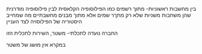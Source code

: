 

בין מחשבות ראשוניות- מתוך רשמים כמו הפילוסופיה הקלאסית
לבין פילוסופיה מודרנית שהן משחבות משניות שלא רק מתךר שמים אלא מתוך מבנים מחשבתיים
מה שמחייב היסטוריה של הפילוסויה לצד העניין


החברה נועדה לתכלתי- משטר, השירות לתכלית הזו

במקרא אין מושג של משטר

